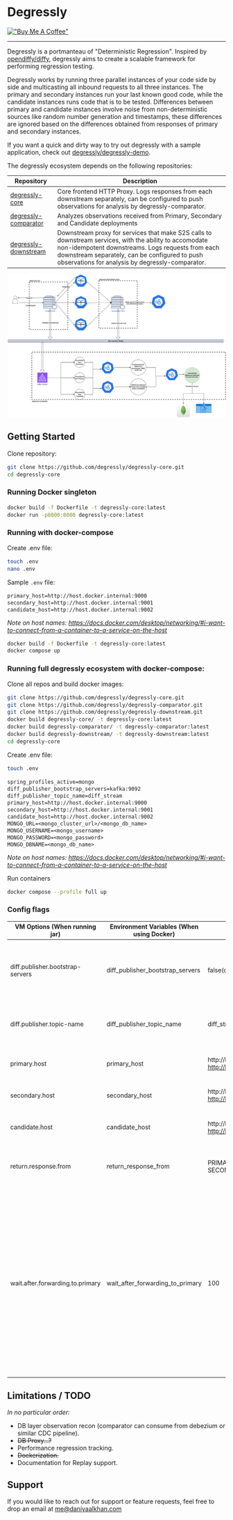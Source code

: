 # Degressly

[!["Buy Me A Coffee"](https://www.buymeacoffee.com/assets/img/custom_images/orange_img.png)](https://www.buymeacoffee.com/daniyaalk)

---

Degressly is a portmanteau of "Deterministic Regression". Inspired by [opendiffy/diffy](https://github.com/opendiffy/diffy), degressly aims to create a scalable framework for performing regression testing.

Degressly works by running three parallel instances of your code side by side and multicasting all inbound requests to all three instances. The primary and secondary instances run your last known good code, while the candidate instances runs code that is to be tested.
Differences between primary and candidate instances involve noise from non-deterministic sources like random number generation and timestamps, these differences are ignored based on the differences obtained from responses of primary and secondary instances.

If you want a quick and dirty way to try out degressly with a sample application, check out [degressly/degressly-demo](https://github.com/degressly/degressly-demo).

The degressly ecosystem depends on the following repositories:

| Repository               | Description                                                                                                                                                                                                                                                      |
|--------------------------|------------------------------------------------------------------------------------------------------------------------------------------------------------------------------------------------------------------------------------------------------------------|
| [degressly-core](https://github.com/degressly/degressly-core)       | Core frontend HTTP Proxy. Logs responses from each downstream separately, can be configured to push observations for analysis by degressly-comparator.                                                                                                           |
| [degressly-comparator](https://github.com/degressly/degressly-comparator) | Analyzes observations received from Primary, Secondary and Candidate deployments                                                                                                                                                                                 |
| [degressly-downstream](https://github.com/degressly/degressly-downstream) | Downstream proxy for services that make S2S calls to downstream services, with the ability to accomodate non-idempotent downstreams. Logs requests from each downstream separately, can be configured to push observations for analysis by degressly-comparator. |


![Degressly architecture](images/Degressly.png)

## Getting Started

Clone repository:
```bash
git clone https://github.com/degressly/degressly-core.git
cd degressly-core
```

### Running Docker singleton
```bash
docker build -f Dockerfile -t degressly-core:latest
docker run -p8000:8000 degressly-core:latest
```

### Running with docker-compose

Create .env file:
```bash
touch .env
nano .env
```

Sample `.env` file:
```
primary_host=http://host.docker.internal:9000
secondary_host=http://host.docker.internal:9001
candidate_host=http://host.docker.internal:9002
```
_Note on host names: https://docs.docker.com/desktop/networking/#i-want-to-connect-from-a-container-to-a-service-on-the-host_

```bash
docker build -f Dockerfile -t degressly-core:latest
docker compose up
```


### Running full degressly ecosystem with docker-compose:
Clone all repos and build docker images:
```bash
git clone https://github.com/degressly/degressly-core.git
git clone https://github.com/degressly/degressly-comparator.git
git clone https://github.com/degressly/degressly-downstream.git
docker build degressly-core/ -t degressly-core:latest 
docker build degressly-comparator/ -t degressly-comparator:latest 
docker build degressly-downstream/ -t degressly-downstream:latest 
cd degressly-core
```

Create .env file:
```bash
touch .env
```
```
spring_profiles_active=mongo
diff_publisher_bootstrap_servers=kafka:9092
diff_publisher_topic_name=diff_stream
primary_host=http://host.docker.internal:9000
secondary_host=http://host.docker.internal:9001
candidate_host=http://host.docker.internal:9002
MONGO_URL=<mongo_cluster_url>/<mongo_db_name>
MONGO_USERNAME=<mongo_username>
MONGO_PASSWORD=<mongo_password>
MONGO_DBNAME=<mongo_db_name>
```
_Note on host names: https://docs.docker.com/desktop/networking/#i-want-to-connect-from-a-container-to-a-service-on-the-host_ 

Run containers
```bash
docker compose --profile full up
```

### Config flags

| VM Options (When running jar)    | Environment Variables (When using Docker) | Example                                                  | Description                                                                                                                                                                                                                        |
|----------------------------------|-------------------------------------------|----------------------------------------------------------|------------------------------------------------------------------------------------------------------------------------------------------------------------------------------------------------------------------------------------|
| diff.publisher.bootstrap-servers | diff_publisher_bootstrap_servers          | false(default)                             \| kafka:9092 | Address of kafka bootstrap servers for integration with degressly-comparator                                                                                                                                                       |
| diff.publisher.topic-name        | diff_publisher_topic_name                 | diff_stream                                              | Kafka topic name for integration with degressly-comparator                                                                                                                                                                         |
| primary.host                     | primary_host                              | http://localhost:9000 / http://host.docker.internal:9000 | Forwarding address of primary instance                                                                                                                                                                                             |
| secondary.host                   | secondary_host                            | http://localhost:9001 / http://host.docker.internal:9001 | Forwarding address of secondary instance                                                                                                                                                                                           |
| candidate.host                   | candidate_host                            | http://localhost:9002 / http://host.docker.internal:9002 | Forwarding address of candidate instance                                                                                                                                                                                           |
| return.response.from             | return_response_from                      | PRIMARY(default) \| SECONDARY \| CANDIDATE               | Which instance's response is to be returned to the user.                                                                                                                                                                           |
|wait.after.forwarding.to.primary| wait_after_forwarding_to_primary          | 100                                                      | Time to wait(in ms) after sending the request to primary and before sending it to secondary and candidate replicas. May be negative in which case request will be sent to primary and candidate instances before primary instance. |

## Limitations / TODO
_In no particular order:_
* DB layer observation recon (comparator can consume from debezium or similar CDC pipeline).
* ~~DB Proxy...?~~
* Performance regression tracking.
* ~~Dockerization.~~
* Documentation for Replay support.

## Support

If you would like to reach out for support or feature requests, feel free to drop an email at [me@daniyaalkhan.com](mailto:me@daniyaalkhan.com)


